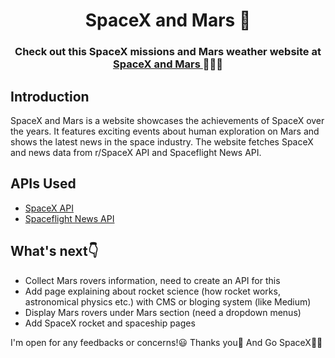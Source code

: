 <h1 align="center">SpaceX and Mars 🚀</h1>
<h3 align="center">Check out this SpaceX missions and Mars weather website at 
  <a href="https://www.spacexandmars.com">
    SpaceX and Mars
  </a>🚀🚀🚀
</h3>

## Introduction
SpaceX and Mars is a website showcases the achievements of SpaceX over the years. It features exciting events about human exploration on Mars and shows the latest news in the space industry. The website fetches SpaceX and news data from r/SpaceX API and Spaceflight News API.


## APIs Used
* [SpaceX API](https://github.com/r-spacex/SpaceX-API)
* [Spaceflight News API](https://www.spaceflightnewsapi.net)


## What's next👇
* Collect Mars rovers information, need to create an API for this
* Add page explaining about rocket science (how rocket works, astronomical physics etc.) with CMS or bloging system (like Medium)
* Display Mars rovers under Mars section (need a dropdown menus)
* Add SpaceX rocket and spaceship pages

I'm open for any feedbacks or concerns!😃 Thanks you🙏 And Go SpaceX🚀🚀
